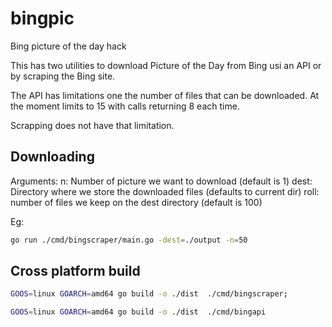 # bingpic
Bing picture of the day hack

This has two utilities to download Picture of the Day from Bing usi an API or by scraping the Bing site.

The API has limitations one the number of files that can be downloaded. At the moment limits to 15 with calls returning 8 each time.

Scrapping does not have that limitation.

## Downloading 
Arguments:
n: Number of picture we want to download (default is 1)
dest: Directory where we store the downloaded files (defaults to current dir)
roll: number of files we keep on the dest directory (default is 100)

Eg:
```sh
go run ./cmd/bingscraper/main.go -dest=./output -n=50
```

## Cross platform build
```sh
GOOS=linux GOARCH=amd64 go build -o ./dist  ./cmd/bingscraper;
```

```sh
GOOS=linux GOARCH=amd64 go build -o ./dist  ./cmd/bingapi
```
